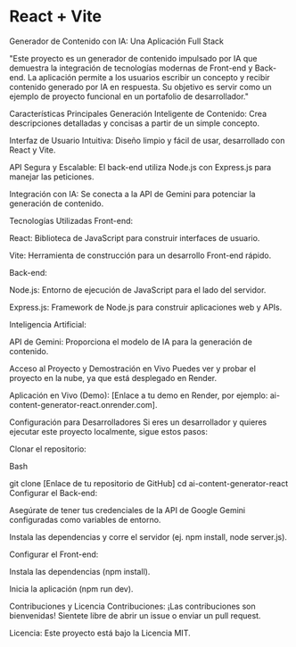 # React + Vite

Generador de Contenido con IA: Una Aplicación Full Stack

"Este proyecto es un generador de contenido impulsado por IA que demuestra la integración de tecnologías modernas de Front-end y Back-end. La aplicación permite a los usuarios escribir un concepto y recibir contenido generado por IA en respuesta. Su objetivo es servir como un ejemplo de proyecto funcional en un portafolio de desarrollador."

Características Principales
Generación Inteligente de Contenido: Crea descripciones detalladas y concisas a partir de un simple concepto.

Interfaz de Usuario Intuitiva: Diseño limpio y fácil de usar, desarrollado con React y Vite.

API Segura y Escalable: El back-end utiliza Node.js con Express.js para manejar las peticiones.

Integración con IA: Se conecta a la API de Gemini para potenciar la generación de contenido.

Tecnologías Utilizadas
Front-end:

React: Biblioteca de JavaScript para construir interfaces de usuario.

Vite: Herramienta de construcción para un desarrollo Front-end rápido.

Back-end:

Node.js: Entorno de ejecución de JavaScript para el lado del servidor.

Express.js: Framework de Node.js para construir aplicaciones web y APIs.

Inteligencia Artificial:

API de Gemini: Proporciona el modelo de IA para la generación de contenido.

Acceso al Proyecto y Demostración en Vivo
Puedes ver y probar el proyecto en la nube, ya que está desplegado en Render.

Aplicación en Vivo (Demo): [Enlace a tu demo en Render, por ejemplo: ai-content-generator-react.onrender.com].

Configuración para Desarrolladores
Si eres un desarrollador y quieres ejecutar este proyecto localmente, sigue estos pasos:

Clonar el repositorio:

Bash

git clone [Enlace de tu repositorio de GitHub]
cd ai-content-generator-react
Configurar el Back-end:

Asegúrate de tener tus credenciales de la API de Google Gemini configuradas como variables de entorno.

Instala las dependencias y corre el servidor (ej. npm install, node server.js).

Configurar el Front-end:

Instala las dependencias (npm install).

Inicia la aplicación (npm run dev).

Contribuciones y Licencia
Contribuciones: ¡Las contribuciones son bienvenidas! Sientete libre de abrir un issue o enviar un pull request.

Licencia: Este proyecto está bajo la Licencia MIT.
